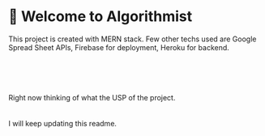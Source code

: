 # 🚀 Welcome to Algorithmist

This project is created with MERN stack. Few other techs used are Google Spread Sheet APIs, Firebase for deployment, Heroku for backend.

<br/>
<br/>
<img src="https://procoders.tech/wp-content/webp-express/webp-images/doc-root/wp-content/uploads/2021/06/1_8VxC7saufpMAN7_Pq5AS6w.jpeg.webp" alt=""/>
<br/>
<br/>
<br/>
Right now thinking of what the USP of the project.
<br/>
<br/>
<br/>
I will keep updating this readme.
